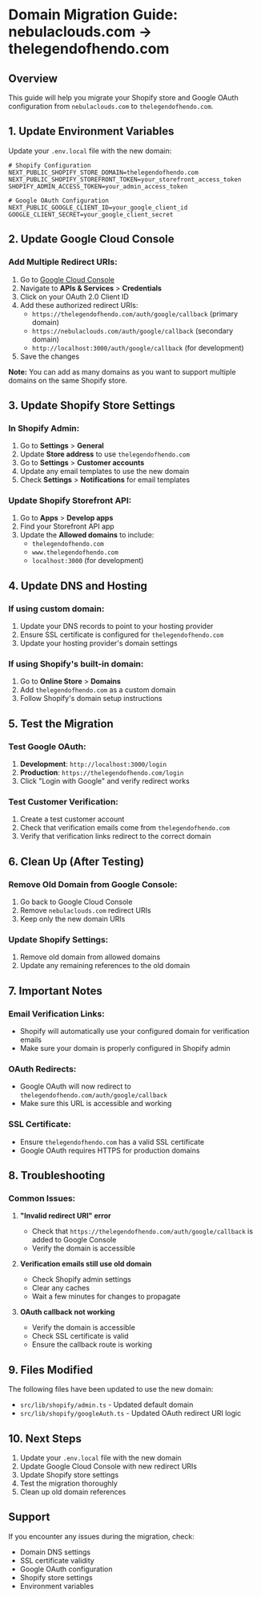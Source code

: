 # Domain Migration Guide: nebulaclouds.com → thelegendofhendo.com

## Overview
This guide will help you migrate your Shopify store and Google OAuth configuration from `nebulaclouds.com` to `thelegendofhendo.com`.

## 1. Update Environment Variables

Update your `.env.local` file with the new domain:

```env
# Shopify Configuration
NEXT_PUBLIC_SHOPIFY_STORE_DOMAIN=thelegendofhendo.com
NEXT_PUBLIC_SHOPIFY_STOREFRONT_TOKEN=your_storefront_access_token
SHOPIFY_ADMIN_ACCESS_TOKEN=your_admin_access_token

# Google OAuth Configuration
NEXT_PUBLIC_GOOGLE_CLIENT_ID=your_google_client_id
GOOGLE_CLIENT_SECRET=your_google_client_secret
```

## 2. Update Google Cloud Console

### Add Multiple Redirect URIs:
1. Go to [Google Cloud Console](https://console.cloud.google.com/)
2. Navigate to **APIs & Services** > **Credentials**
3. Click on your OAuth 2.0 Client ID
4. Add these authorized redirect URIs:
   - `https://thelegendofhendo.com/auth/google/callback` (primary domain)
   - `https://nebulaclouds.com/auth/google/callback` (secondary domain)
   - `http://localhost:3000/auth/google/callback` (for development)
5. Save the changes

**Note:** You can add as many domains as you want to support multiple domains on the same Shopify store.

## 3. Update Shopify Store Settings

### In Shopify Admin:
1. Go to **Settings** > **General**
2. Update **Store address** to use `thelegendofhendo.com`
3. Go to **Settings** > **Customer accounts**
4. Update any email templates to use the new domain
5. Check **Settings** > **Notifications** for email templates

### Update Shopify Storefront API:
1. Go to **Apps** > **Develop apps**
2. Find your Storefront API app
3. Update the **Allowed domains** to include:
   - `thelegendofhendo.com`
   - `www.thelegendofhendo.com`
   - `localhost:3000` (for development)

## 4. Update DNS and Hosting

### If using custom domain:
1. Update your DNS records to point to your hosting provider
2. Ensure SSL certificate is configured for `thelegendofhendo.com`
3. Update your hosting provider's domain settings

### If using Shopify's built-in domain:
1. Go to **Online Store** > **Domains**
2. Add `thelegendofhendo.com` as a custom domain
3. Follow Shopify's domain setup instructions

## 5. Test the Migration

### Test Google OAuth:
1. **Development**: `http://localhost:3000/login`
2. **Production**: `https://thelegendofhendo.com/login`
3. Click "Login with Google" and verify redirect works

### Test Customer Verification:
1. Create a test customer account
2. Check that verification emails come from `thelegendofhendo.com`
3. Verify that verification links redirect to the correct domain

## 6. Clean Up (After Testing)

### Remove Old Domain from Google Console:
1. Go back to Google Cloud Console
2. Remove `nebulaclouds.com` redirect URIs
3. Keep only the new domain URIs

### Update Shopify Settings:
1. Remove old domain from allowed domains
2. Update any remaining references to the old domain

## 7. Important Notes

### Email Verification Links:
- Shopify will automatically use your configured domain for verification emails
- Make sure your domain is properly configured in Shopify admin

### OAuth Redirects:
- Google OAuth will now redirect to `thelegendofhendo.com/auth/google/callback`
- Make sure this URL is accessible and working

### SSL Certificate:
- Ensure `thelegendofhendo.com` has a valid SSL certificate
- Google OAuth requires HTTPS for production domains

## 8. Troubleshooting

### Common Issues:

1. **"Invalid redirect URI" error**
   - Check that `https://thelegendofhendo.com/auth/google/callback` is added to Google Console
   - Verify the domain is accessible

2. **Verification emails still use old domain**
   - Check Shopify admin settings
   - Clear any caches
   - Wait a few minutes for changes to propagate

3. **OAuth callback not working**
   - Verify the domain is accessible
   - Check SSL certificate is valid
   - Ensure the callback route is working

## 9. Files Modified

The following files have been updated to use the new domain:

- `src/lib/shopify/admin.ts` - Updated default domain
- `src/lib/shopify/googleAuth.ts` - Updated OAuth redirect URI logic

## 10. Next Steps

1. Update your `.env.local` file with the new domain
2. Update Google Cloud Console with new redirect URIs
3. Update Shopify store settings
4. Test the migration thoroughly
5. Clean up old domain references

## Support

If you encounter any issues during the migration, check:
- Domain DNS settings
- SSL certificate validity
- Google OAuth configuration
- Shopify store settings
- Environment variables
